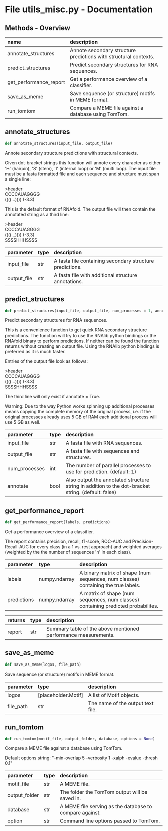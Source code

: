 # File utils_misc.py - Documentation

## Methods - Overview

| name | description |
|:-|:-|
| annotate\_structures | Annote secondary structure predictions with structural contexts. |
| predict\_structures | Predict secondary structures for RNA sequences. |
| get\_performance\_report | Get a performance overview of a classifier. |
| save\_as\_meme | Save sequence (or structure) motifs in MEME format. |
| run\_tomtom | Compare a MEME file against a database using TomTom. |
## annotate\_structures

``` python
def annotate_structures(input_file, output_file)
```
Annote secondary structure predictions with structural contexts. 

 Given dot-bracket strings this function will annote every character as either 'H' (hairpin), 'S' (stem), 'I' (internal loop) or 'M' (multi loop). The input file must be a fasta formatted file and each sequence and structure must span a single line: 

  \>header  
  CCCCAUAGGGG  
  ((((...)))) (-3.3)  
 

 This is the default format of RNAfold. The output file will then contain the annotated string as a third line: 

  \>header  
  CCCCAUAGGGG  
  ((((...)))) (-3.3)  
  SSSSHHHSSSS  
 



| parameter | type | description |
|:-|:-|:-|
| input_file | str | A fasta file containing secondary structure predictions. |
| output_file | str | A fasta file with additional structure annotations. |
## predict\_structures

``` python
def predict_structures(input_file, output_file, num_processes = 1, annotate = False)
```
Predict secondary structures for RNA sequences. 

 This is a convenience function to get quick RNA secondary structure predictions. The function will try to use the RNAlib python bindings or the RNAfold binary to perform predictions. If neither can be found the function returns without creating an output file. Using the RNAlib python bindings is preferred as it is much faster. 

 Entries of the output file look as follows: 

  \>header  
  CCCCAUAGGGG  
  ((((...)))) (-3.3)  
  SSSSHHHSSSS  
 

 The third line will only exist if annotate = True. 

 Warning: Due to the way Python works spinning up additional processes means copying the complete memory of the original process, i.e. if the original processes already uses 5 GB of RAM each additional process will use 5 GB as well. 



| parameter | type | description |
|:-|:-|:-|
| input_file | str | A fasta file with RNA sequences. |
| output_file | str | A fasta file with sequences and structures. |
| num_processes | int | The number of parallel processes to use for prediction. (default: 1) |
| annotate | bool | Also output the annotated structure string in addition to the dot-bracket string. (default: false) |
## get\_performance\_report

``` python
def get_performance_report(labels, predictions)
```
Get a performance overview of a classifier. 

 The report contains precision, recall, f1-score, ROC-AUC and Precision-Recall-AUC for every class (in a 1 vs. rest approach) and weighted averages (weighted by the the number of sequences 'n' in each class). 



| parameter | type | description |
|:-|:-|:-|
| labels | numpy.ndarray | A binary matrix of shape (num sequences, num classes) containing the true labels. |
| predictions | numpy.ndarray | A matrix of shape (num sequences, num classes) containing predicted probabilites. |

| returns | type | description |
|:-|:-|:-|
| report | str | Summary table of the above mentioned performance measurements. |
## save\_as\_meme

``` python
def save_as_meme(logos, file_path)
```
Save sequence (or structure) motifs in MEME format. 



| parameter | type | description |
|:-|:-|:-|
| logos | [placeholder.Motif] | A list of Motif objects. |
| file_path | str | The name of the output text file. |
## run\_tomtom

``` python
def run_tomtom(motif_file, output_folder, database, options = None)
```
Compare a MEME file against a database using TomTom. 

 Default options string: "-min-overlap 5 -verbosity 1 -xalph -evalue -thresh 0.1" 



| parameter | type | description |
|:-|:-|:-|
| motif_file | str | A MEME file. |
| output_folder | str | The folder the TomTom output will be saved in. |
| database | str | A MEME file serving as the database to compare against. |
| option | str | Command line options passed to TomTom. |
